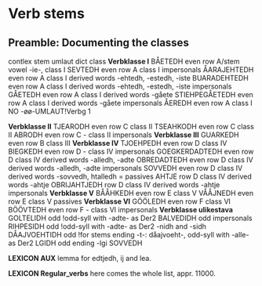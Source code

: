

# Verb stems


## Preamble: Documenting the classes
contlex stem umlaut dict class
**Verbklasse I**
BÅETEDH even row A/stem vowel -ie-, class I
SEVTEDH  even row A class I impersonals
ÅARAJEHTEDH even row A class I derived words -ehtedh, -estedh, -iste
BUARADEHTEDH  even row A class I derived words -ehtedh, -estedh, -iste impersonals
GÅETEDH even row A class I derived words -gåete
STIEHPEGÅETEDH even row A class I derived words -gåete  impersonals
ÅEREDH  even row A class I NO -øø-UMLAUT!Verbg 1


**Verbklasse II**
TJEARODH even row C class II
TSEAHKODH even row C class II
ABRODH  even row C - class II impersonals
**Verbklasse III**
GUARKEDH even row B class III
**Verbklasse IV**
TJOEHPEDH even row D class IV
BIEGKEDH  even row D - class IV impersonals
GOEGKERDADTEDH even row D class IV derived words -alledh, -adte
OBREDADTEDH  even row D class IV derived words -alledh, -adte  impersonals
SOVVEDH even row D class IV derived words -sovvedh, htalledh = passives
AHTJE  row D class IV derived words -ahtje
OBRIJAHTJEDH   row D class IV derived words -ahtje   impersonals
**Verbklasse V**
BÅÅHKEDH even row E class V
VÅÅJNEDH even row E class V  passives
**Verbklasse VI**
GÖÖLEDH even row F class VI
BÖÖVTEDH even row F - class VI  impersonals
**Verbklasse ulikestava**
GOLTELIDH odd !odd-syll with -adte- as Der2
BALVEDIDH odd impersonals
RIHPESIDH odd !odd-syll with -adte- as Der2 -nidh and -sidh
DÅAJVOEHTIDH odd !for stems ending -t-: dåajvoeht-, odd-syll with -alle- as Der2
LGIDH odd ending -lgi
SOVVEDH

**LEXICON AUX** lemma for edtjedh, ij and lea.

**LEXICON Regular_verbs** here comes the whole list, appr. 11000.






























































